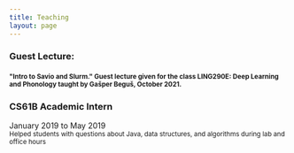 ```yaml
---
title: Teaching
layout: page
---
```

### Guest Lecture: <br>
#### <span style="font-size:smaller;">"Intro to Savio and Slurm." Guest lecture given for the class LING290E: Deep Learning and Phonology taught by Gašper Beguš, October 2021.</span>

### CS61B Academic Intern
January 2019 to May 2019 <br>
<span style="font-size:smaller;"> Helped students with questions about Java, data structures, and algorithms during lab and office hours</span>
